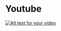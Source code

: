 # Youtube 
[![Alt text for your video](https://img.youtube.com/vi/T-nhg8z-arFec/0.jpg)](https://www.youtube.com/watch?v=nhg8z-arFec)

